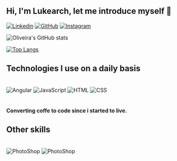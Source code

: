 
## Hi, I'm Lukearch, let me introduce myself 🤙

[![Linkedin](https://img.shields.io/badge/LinkedIn-0077B5?style=for-the-badge&logo=linkedin&logoColor=white)](https://www.linkedin.com/in/lukearch) [![GitHub](https://img.shields.io/badge/GitHub-100000?style=for-the-badge&logo=github&logoColor=white)](https://github.com/lukearch/lukearch) [![Instagram](https://img.shields.io/badge/Instagram-E4405F?style=for-the-badge&logo=instagram&logoColor=white)](https://www.instagram.com/lukearch.sh/)

![Oliveira's GitHub stats](https://github-readme-stats.vercel.app/api?username=lukearch&show_icons=true&theme=tokyonight)

[![Top Langs](https://github-readme-stats.vercel.app/api/top-langs/?username=lukearch&layout=demo)]()

## Technologies I use on a daily basis

<div style="display: inline_block"> <br/>
    <img align="center" alt="Angular" src="https://img.shields.io/badge/Angular-DD0031?style=for-the-badge&logo=angular&logoColor=white"/>
    <img align="center" alt="JavaScript" src="https://img.shields.io/badge/JavaScript-F7DF1E?style=for-the-badge&logo=javascript&logoColor=black"/>
    <img align="center" alt="HTML" src="https://img.shields.io/badge/HTML5-E34F26?style=for-the-badge&logo=html5&logoColor=white"/>
    <img align="center" alt="CSS" src="https://img.shields.io/badge/CSS3-1572B6?style=for-the-badge&logo=css3&logoColor=white"/>
</div> <br/>

#### Converting coffe to code since i started to live.

## Other skills
<div style="display: inline_block"> <br/>
    <img align="center" alt="PhotoShop" src="https://aleen42.github.io/badges/src/photoshop.svg"/>
    <img align="center" alt="PhotoShop" src="https://aleen42.github.io/badges/src/premiere.svg"/>    
</div> <br/>
